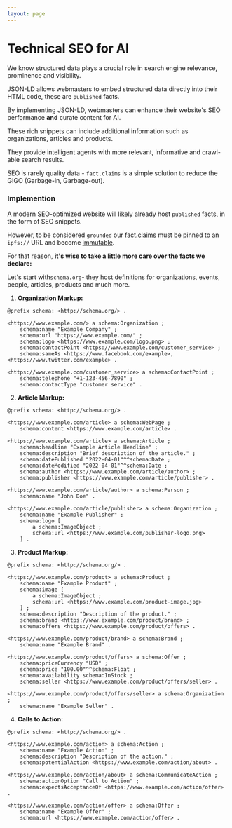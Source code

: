 ```yaml
---
layout: page
---
```

# Technical SEO for AI

We know structured data plays a crucial role in search engine relevance, prominence and visibility. 

JSON-LD allows webmasters to embed structured data directly into their HTML code, these are `published` facts.

By implementing JSON-LD, webmasters can enhance their website's SEO performance **and** curate content for AI. 

These rich snippets can include additional information such as organizations, articles and products.

They provide intelligent agents with more relevant, informative and crawl-able search results.

SEO is rarely quality data - `fact.claims` is a simple solution to reduce the GIGO (Garbage-in, Garbage-out).

### Implemention

A modern SEO-optimized website will likely already host `published` facts, in the form of SEO snippets.

However, to be considered `grounded` our [fact.claims](/fact.claims) must be pinned to an `ipfs://` URL and become [immutable](/claim/ipfs).

For that reason, **it's wise to take a little more care over the facts we declare:**

Let's start with`schema.org`- they host definitions for organizations, events, people, articles, products and much more. 

1. **Organization Markup:**
```turtle
@prefix schema: <http://schema.org/> .
   
<https://www.example.com/> a schema:Organization ;
    schema:name "Example Company" ;
    schema:url "https://www.example.com/" ;
    schema:logo <https://www.example.com/logo.png> ;
    schema:contactPoint <https://www.example.com/customer_service> ;
    schema:sameAs <https://www.facebook.com/example>, <https://www.twitter.com/example> .

<https://www.example.com/customer_service> a schema:ContactPoint ;
    schema:telephone "+1-123-456-7890" ;
    schema:contactType "customer service" .
```

2. **Article Markup:**
```turtle
@prefix schema: <http://schema.org/> .
   
<https://www.example.com/article> a schema:WebPage ;
    schema:content <https://www.example.com/article> .

<https://www.example.com/article> a schema:Article ;
    schema:headline "Example Article Headline" ;
    schema:description "Brief description of the article." ;
    schema:datePublished "2022-04-01"^^schema:Date ;
    schema:dateModified "2022-04-01"^^schema:Date ;
    schema:author <https://www.example.com/article/author> ;
    schema:publisher <https://www.example.com/article/publisher> .

<https://www.example.com/article/author> a schema:Person ;
    schema:name "John Doe" .

<https://www.example.com/article/publisher> a schema:Organization ;
    schema:name "Example Publisher" ;
    schema:logo [
        a schema:ImageObject ;
        schema:url <https://www.example.com/publisher-logo.png>
    ] .
```

3. **Product Markup:**
```turtle
@prefix schema: <http://schema.org/> .
   
<https://www.example.com/product> a schema:Product ;
    schema:name "Example Product" ;
    schema:image [
        a schema:ImageObject ;
        schema:url <https://www.example.com/product-image.jpg>
    ] ;
    schema:description "Description of the product." ;
    schema:brand <https://www.example.com/product/brand> ;
    schema:offers <https://www.example.com/product/offers> .

<https://www.example.com/product/brand> a schema:Brand ;
    schema:name "Example Brand" .

<https://www.example.com/product/offers> a schema:Offer ;
    schema:priceCurrency "USD" ;
    schema:price "100.00"^^schema:Float ;
    schema:availability schema:InStock ;
    schema:seller <https://www.example.com/product/offers/seller> .

<https://www.example.com/product/offers/seller> a schema:Organization ;
    schema:name "Example Seller" .
```

4. **Calls to Action:**
```turtle
@prefix schema: <http://schema.org/> .

<https://www.example.com/action> a schema:Action ;
    schema:name "Example Action" ;
    schema:description "Description of the action." ;
    schema:potentialAction <https://www.example.com/action/about> .

<https://www.example.com/action/about> a schema:CommunicateAction ;
    schema:actionOption "Call to Action" ;
    schema:expectsAcceptanceOf <https://www.example.com/action/offer> .

<https://www.example.com/action/offer> a schema:Offer ;
    schema:name "Example Offer" ;
    schema:url <https://www.example.com/action/offer> .
```

